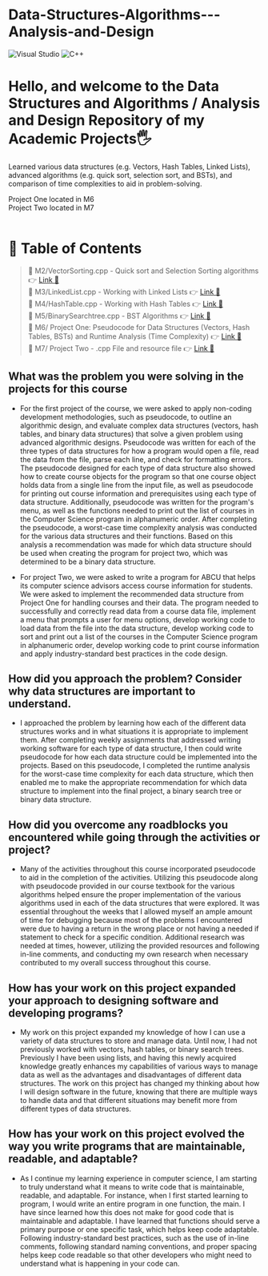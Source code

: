 # Data-Structures-Algorithms---Analysis-and-Design

![Visual Studio](https://img.shields.io/badge/Visual%20Studio-5C2D91.svg?style=for-the-badge&logo=visual-studio&logoColor=white)
![C++](https://img.shields.io/badge/c++-%2300599C.svg?style=for-the-badge&logo=c%2B%2B&logoColor=white)

# Hello, and welcome to the Data Structures and Algorithms / Analysis and Design Repository of my Academic Projects🖐️

Learned various data structures (e.g. Vectors, Hash Tables, Linked Lists), advanced algorithms (e.g. quick sort, selection sort, and BSTs), and comparison of time complexities to aid in problem-solving.

Project One located in M6 <br>
Project Two located in M7 <br><br>

# 📖 Table of Contents

> 📌 M2/VectorSorting.cpp - Quick sort and Selection Sorting algorithms 👉 [Link 🔗](https://www.github.com/JustinStarrSNHU/Data-Structures-Algorithms---Analysis-and-Design/tree/main/M2)<br>
📌 M3/LinkedList.cpp - Working with Linked Lists 👉 [Link 🔗](https://www.github.com/JustinStarrSNHU/Data-Structures-Algorithms---Analysis-and-Design/tree/main/M3)<br>
📌 M4/HashTable.cpp - Working with Hash Tables 👉 [Link 🔗](https://www.github.com/JustinStarrSNHU/Data-Structures-Algorithms---Analysis-and-Design/tree/main/M4)<br>
📌 M5/BinarySearchtree.cpp - BST Algorithms 👉 [Link 🔗](https://www.github.com/JustinStarrSNHU/Data-Structures-Algorithms---Analysis-and-Design/tree/main/M5)<br>
📌 M6/ Project One: Pseudocode for Data Structures (Vectors, Hash Tables, BSTs) and Runtime Analysis (Time Complexity) 👉 [Link 🔗](https://www.github.com/JustinStarrSNHU/Data-Structures-Algorithms---Analysis-and-Design/tree/main/M6)<br>
📌 M7/ Project Two - .cpp File and resource file 👉 [Link 🔗](https://www.github.com/JustinStarrSNHU/Data-Structures-Algorithms---Analysis-and-Design/tree/main/M7)<br>

## What was the problem you were solving in the projects for this course

- For the first project of the course, we were asked to apply non-coding development methodologies, such as pseudocode, to outline an algorithmic design, and evaluate complex data structures (vectors, hash tables, and binary data structures) that solve a given problem using advanced algorithmic designs. Pseudocode was written for each of the three types of data structures for how a program would open a file, read the data from the file, parse each line, and check for formatting errors. The pseudocode designed for each type of data structure also showed how to create course objects for the program so that one course object holds data from a single line from the input file, as well as pseudocode for printing out course information and prerequisites using each type of data structure. Additionally, pseudocode was written for the program's menu, as well as the functions needed to print out the list of courses in the Computer Science program in alphanumeric order. After completing the pseudocode, a worst-case time complexity analysis was conducted for the various data structures and their functions. Based on this analysis a recommendation was made for which data structure should be used when creating the program for project two, which was determined to be a binary data structure.

- For project Two, we were asked to write a program for ABCU that helps its computer science advisors access course information for students. We were asked to implement the recommended data structure from Project One for handling courses and their data. The program needed to successfully and correctly read data from a course data file, implement a menu that prompts a user for menu options, develop working code to load data from the file into the data structure, develop working code to sort and print out a list of the courses in the Computer Science program in alphanumeric order, develop working code to print course information and apply industry-standard best practices in the code design. 

## How did you approach the problem? Consider why data structures are important to understand.

- I approached the problem by learning how each of the different data structures works and in what situations it is appropriate to implement them. After completing weekly assignments that addressed writing working software for each type of data structure, I then could write pseudocode for how each data structure could be implemented into the projects. Based on this pseudocode, I completed the runtime analysis for the worst-case time complexity for each data structure, which then enabled me to make the appropriate recommendation for which data structure to implement into the final project, a binary search tree or binary data structure. 

## How did you overcome any roadblocks you encountered while going through the activities or project?

- Many of the activities throughout this course incorporated pseudocode to aid in the completion of the activities. Utilizing this pseudocode along with pseudocode provided in our course textbook for the various algorithms helped ensure the proper implementation of the various algorithms used in each of the data structures that were explored. It was essential throughout the weeks that I allowed myself an ample amount of time for debugging because most of the problems I encountered were due to having a return in the wrong place or not having a needed if statement to check for a specific condition. Additional research was needed at times, however, utilizing the provided resources and following in-line comments, and conducting my own research when necessary contributed to my overall success throughout this course.

## How has your work on this project expanded your approach to designing software and developing programs?

- My work on this project expanded my knowledge of how I can use a variety of data structures to store and manage data. Until now, I had not previously worked with vectors, hash tables, or binary search trees. Previously I have been using lists, and having this newly acquired knowledge greatly enhances my capabilities of various ways to manage data as well as the advantages and disadvantages of different data structures. The work on this project has changed my thinking about how I will design software in the future, knowing that there are multiple ways to handle data and that different situations may benefit more from different types of data structures.

## How has your work on this project evolved the way you write programs that are maintainable, readable, and adaptable?

- As I continue my learning experience in computer science, I am starting to truly understand what it means to write code that is maintainable, readable, and adaptable. For instance, when I first started learning to program, I would write an entire program in one function, the main. I have since learned how this does not make for good code that is maintainable and adaptable. I have learned that functions should serve a primary purpose or one specific task, which helps keep code adaptable. Following industry-standard best practices, such as the use of in-line comments, following standard naming conventions, and proper spacing helps keep code readable so that other developers who might need to understand what is happening in your code can. 